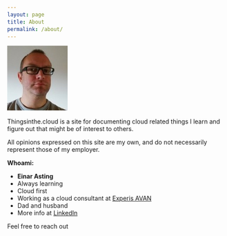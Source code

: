 ```yaml
---
layout: page
title: About
permalink: /about/
---
```




![](/images/IMG_20170920_102445_small01.jpg)

Thingsinthe.cloud is a site for documenting cloud related things I learn and figure out that might be of interest to others. 

All opinions expressed on this site are my own, and do not necessarily represent those of my employer.

**Whoami:**

- **Einar Asting**
- Always learning
- Cloud first
- Working as a cloud consultant at [Experis AVAN](http://experisavan.no/)
- Dad and husband
- More info at [LinkedIn](https://www.linkedin.com/in/easting/)

Feel free to reach out

